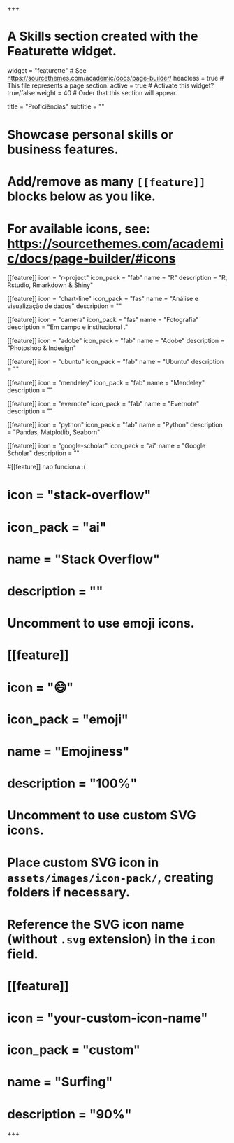 +++
# A Skills section created with the Featurette widget.
widget = "featurette"  # See https://sourcethemes.com/academic/docs/page-builder/
headless = true  # This file represents a page section.
active = true  # Activate this widget? true/false
weight = 40  # Order that this section will appear.

title = "Proficiências"
subtitle = ""

# Showcase personal skills or business features.
#
# Add/remove as many `[[feature]]` blocks below as you like.
#
# For available icons, see: https://sourcethemes.com/academic/docs/page-builder/#icons

[[feature]]
  icon = "r-project"
  icon_pack = "fab"
  name = "R"
  description = "R, Rstudio, Rmarkdown & Shiny"

[[feature]]
  icon = "chart-line"
  icon_pack = "fas"
  name = "Análise e visualização de dados"
  description = ""  

[[feature]]
  icon = "camera"
  icon_pack = "fas"
  name = "Fotografia"
  description = "Em campo e institucional ."

[[feature]]
  icon = "adobe"
  icon_pack = "fab"
  name = "Adobe"
  description = "Photoshop & Indesign"

[[feature]]
  icon = "ubuntu"
  icon_pack = "fab"
  name = "Ubuntu"
  description = ""

[[feature]]
  icon = "mendeley"
  icon_pack = "fab"
  name = "Mendeley"
  description = ""

[[feature]]
  icon = "evernote"
  icon_pack = "fab"
  name = "Evernote"
  description = ""

[[feature]]
  icon = "python"
  icon_pack = "fab"
  name = "Python"
  description = "Pandas, Matplotlib, Seaborn"

[[feature]]
  icon = "google-scholar"
  icon_pack = "ai"
  name = "Google Scholar"
  description = ""

#[[feature]] nao funciona :(
#  icon = "stack-overflow"
#  icon_pack = "ai"
#  name = "Stack Overflow"
#  description = ""



# Uncomment to use emoji icons.
# [[feature]]
#  icon = ":smile:"
#  icon_pack = "emoji"
#  name = "Emojiness"
#  description = "100%"  

# Uncomment to use custom SVG icons.
# Place custom SVG icon in `assets/images/icon-pack/`, creating folders if necessary.
# Reference the SVG icon name (without `.svg` extension) in the `icon` field.
# [[feature]]
#  icon = "your-custom-icon-name"
#  icon_pack = "custom"
#  name = "Surfing"
#  description = "90%"

+++
